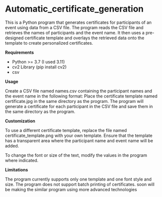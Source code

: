 # Automatic_certificate_generation
 

This is a Python program that generates certificates for participants of an event using data from a CSV file. The program reads the CSV file and retrieves the names of participants and the event name. It then uses a pre-designed certificate template and overlays the retrieved data onto the template to create personalized certificates.

 **Requirements**
 - Python >= 3.7 (I used 3.11)
 - cv2 Library (pip install cv2)
 - csv

**Usage**

Create a CSV file named names.csv containing the participant names and the event name in the following format:
Place the certificate template named certificate.jpg in the same directory as the program.
The program will generate a certificate for each participant in the CSV file and save them in the same directory as the program.

**Customization**

To use a different certificate template, replace the file named certificate_template.png with your own template. Ensure that the template has a transparent area where the participant name and event name will be added.

To change the font or size of the text, modify the values in the program where indicated.

**Limitations**

The program currently supports only one template and one font style and size.
The program does not support batch printing of certificates.
soon will be making the similar program using more advanced technologies
